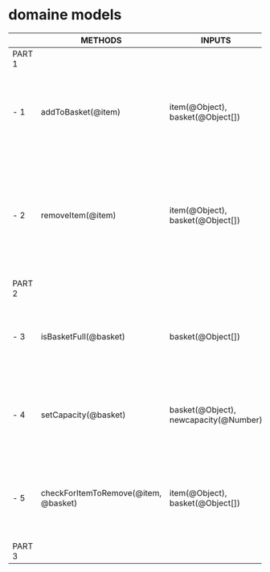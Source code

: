 # domaine models

|        | METHODS | INPUTS | DATA | SITUATION | OUTPUTS |
|--------|-|-|-|-|-|
|PART 1|
|  - 1 | addToBasket(@item)| item(@Object), basket(@Object[])|properties: sku(@String), price(@String), name(@String), variant(@String), quantity(@Number)| If item is not already in basket...  If item is not already in basket...| ...show the message 'already in the basket' ...add it, and show a list of all the items in the basket. |
| - 2 |removeItem(@item)|item(@Object), basket(@Object[])|properties: sku(@String), price(@String), name(@String), variant(@String), quantity(@Number)|If the item is found in the basket... If the basket is empty...|...show a list of all the items in the basket, but without the one which was deleted. ...show 'the basket is empty - nothing to remove!'|
|PART 2|
| - 3| isBasketFull(@basket)|basket(@Object[]) | item(@Object): properties: sku(@String), price(@String), name(@String), variant(@String), quantity(@Number)| If basket is full ... If basket is not full...| ...show 'your basket is full!' ...show 'capacity remaining: (@Number) slots'|
| - 4| setCapacity(@basket) | basket(@Object), newcapacity(@Number)|properties: capacity(@Number)| If the new capacity is a valid number...  If the new capacity is not a valid number...| ...set the capacity property to the new number ...show 'invalid number'|
| - 5 |checkForItemToRemove(@item, @basket)|item(@Object), basket(@Object[])|item: properties: sku(@String), price(@String), name(@String), variant(@String), quantity(@Number), basket: properties: capacity(@Number)|If the item is not found in the basket... If the item is found in the basket| ...show 'item not found!' ...show 'item found' and call removeItem()
|PART 3|
